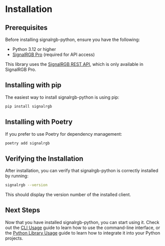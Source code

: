 # Installation

## Prerequisites

Before installing signalrgb-python, ensure you have the following:

- Python 3.12 or higher
- [SignalRGB Pro](https://www.signalrgb.com/pro/) (required for API access)

This library uses the [SignalRGB REST API](https://docs.signalrgb.com/signalrgb-api), which is only available in SignalRGB Pro.

## Installing with pip

The easiest way to install signalrgb-python is using pip:

```bash
pip install signalrgb
```

## Installing with Poetry

If you prefer to use Poetry for dependency management:

```bash
poetry add signalrgb
```

## Verifying the Installation

After installation, you can verify that signalrgb-python is correctly installed by running:

```bash
signalrgb --version
```

This should display the version number of the installed client.

## Next Steps

Now that you have installed signalrgb-python, you can start using it. Check out the [CLI Usage](usage/cli.md) guide to learn how to use the command-line interface, or the [Python Library Usage](usage/library.md) guide to learn how to integrate it into your Python projects.
